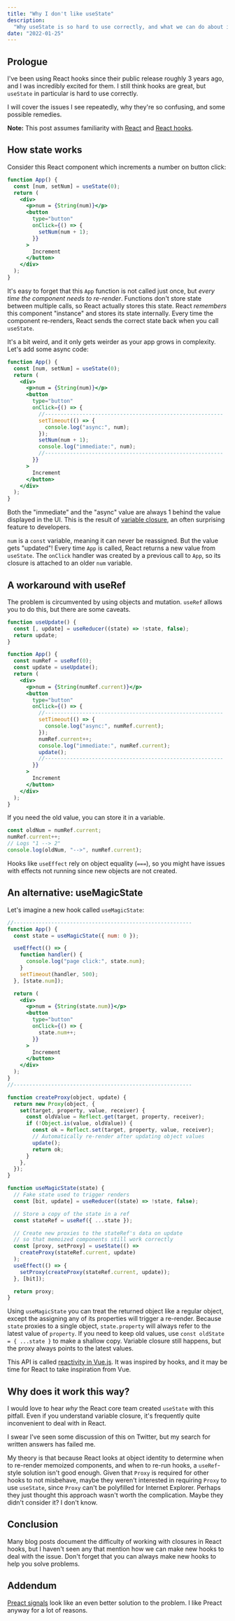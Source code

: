 ```yaml
---
title: "Why I don't like useState"
description:
  "Why useState is so hard to use correctly, and what we can do about it."
date: "2022-01-25"
---
```


## Prologue

I've been using React hooks since their public release roughly 3 years ago, and
I was incredibly excited for them. I still think hooks are great, but `useState`
in particular is hard to use correctly.

I will cover the issues I see repeatedly, why they're so confusing, and some
possible remedies.

**Note:** This post assumes familiarity with
[React](https://reactjs.org/docs/getting-started.html) and
[React hooks](https://reactjs.org/docs/hooks-intro.html).

## How state works

Consider this React component which increments a number on button click:

```jsx
function App() {
  const [num, setNum] = useState(0);
  return (
    <div>
      <p>num = {String(num)}</p>
      <button
        type="button"
        onClick={() => {
          setNum(num + 1);
        }}
      >
        Increment
      </button>
    </div>
  );
}
```

It's easy to forget that this `App` function is not called just once, but _every
time the component needs to re-render_. Functions don't store state between
multiple calls, so React actually stores this state. React _remembers_ this
component "instance" and stores its state internally. Every time the component
re-renders, React sends the correct state back when you call `useState`.

It's a bit weird, and it only gets weirder as your app grows in complexity.
Let's add some async code:

```jsx
function App() {
  const [num, setNum] = useState(0);
  return (
    <div>
      <p>num = {String(num)}</p>
      <button
        type="button"
        onClick={() => {
          //---------------------------------------------------------
          setTimeout(() => {
            console.log("async:", num);
          });
          setNum(num + 1);
          console.log("immediate:", num);
          //---------------------------------------------------------
        }}
      >
        Increment
      </button>
    </div>
  );
}
```

Both the "immediate" and the "async" value are always 1 behind the value
displayed in the UI. This is the result of
[variable closure](https://developer.mozilla.org/en-US/docs/Web/JavaScript/Closures),
an often surprising feature to developers.

`num` is a `const` variable, meaning it can never be reassigned. But the value
gets "updated"! Every time `App` is called, React returns a new value from
`useState`. The `onClick` handler was created by a previous call to `App`, so
its closure is attached to an older `num` variable.

## A workaround with useRef

The problem is circumvented by using objects and mutation. `useRef` allows you
to do this, but there are some caveats.

```jsx
function useUpdate() {
  const [, update] = useReducer((state) => !state, false);
  return update;
}

function App() {
  const numRef = useRef(0);
  const update = useUpdate();
  return (
    <div>
      <p>num = {String(numRef.current)}</p>
      <button
        type="button"
        onClick={() => {
          //---------------------------------------------------------
          setTimeout(() => {
            console.log("async:", numRef.current);
          });
          numRef.current++;
          console.log("immediate:", numRef.current);
          update();
          //---------------------------------------------------------
        }}
      >
        Increment
      </button>
    </div>
  );
}
```

If you need the old value, you can store it in a variable.

```js
const oldNum = numRef.current;
numRef.current++;
// Logs "1 --> 2"
console.log(oldNum, "-->", numRef.current);
```

Hooks like `useEffect` rely on object equality (`===`), so you might have issues
with effects not running since new objects are not created.

## An alternative: useMagicState

Let's imagine a new hook called `useMagicState`:

```jsx
//---------------------------------------------------------
function App() {
  const state = useMagicState({ num: 0 });

  useEffect(() => {
    function handler() {
      console.log("page click:", state.num);
    }
    setTimeout(handler, 500);
  }, [state.num]);

  return (
    <div>
      <p>num = {String(state.num)}</p>
      <button
        type="button"
        onClick={() => {
          state.num++;
        }}
      >
        Increment
      </button>
    </div>
  );
}
//---------------------------------------------------------

function createProxy(object, update) {
  return new Proxy(object, {
    set(target, property, value, receiver) {
      const oldValue = Reflect.get(target, property, receiver);
      if (!Object.is(value, oldValue)) {
        const ok = Reflect.set(target, property, value, receiver);
        // Automatically re-render after updating object values
        update();
        return ok;
      }
    },
  });
}

function useMagicState(state) {
  // Fake state used to trigger renders
  const [bit, update] = useReducer((state) => !state, false);

  // Store a copy of the state in a ref
  const stateRef = useRef({ ...state });

  // Create new proxies to the stateRef's data on update
  // so that memoized components still work correctly
  const [proxy, setProxy] = useState(() =>
    createProxy(stateRef.current, update)
  );
  useEffect(() => {
    setProxy(createProxy(stateRef.current, update));
  }, [bit]);

  return proxy;
}
```

Using `useMagicState` you can treat the returned object like a regular object,
except the assigning any of its properties will trigger a re-render. Because
`state` proxies to a single object, `state.property` will always refer to the
latest value of `property`. If you need to keep old values, use
`const oldState = { ...state }` to make a shallow copy. Variable closure still
happens, but the proxy always points to the latest values.

This API is called
[reactivity in Vue.js](https://v3.vuejs.org/guide/reactivity.html#what-is-reactivity).
It was inspired by hooks, and it may be time for React to take inspiration from
Vue.

## Why does it work this way?

I would love to hear _why_ the React core team created `useState` with this
pitfall. Even if you understand variable closure, it's frequently quite
inconvenient to deal with in React.

I swear I've seen some discussion of this on Twitter, but my search for written
answers has failed me.

My theory is that because React looks at object identity to determine when to
re-render memoized components, and when to re-run hooks, a `useRef`-style
solution isn't good enough. Given that `Proxy` is required for other hooks to
not misbehave, maybe they weren't interested in requiring `Proxy` to use
`useState`, since `Proxy` can't be polyfilled for Internet Explorer. Perhaps
they just thought this approach wasn't worth the complication. Maybe they didn't
consider it? I don't know.

## Conclusion

Many blog posts document the difficulty of working with closures in React hooks,
but I haven't seen any that mention how we can make new hooks to deal with the
issue. Don't forget that you can always make new hooks to help you solve
problems.

## Addendum

[Preact signals](https://preactjs.com/guide/v10/signals/) look like an even
better solution to the problem. I like Preact anyway for a lot of reasons.
